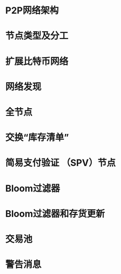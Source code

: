 # P2P网络架构
# 节点类型及分工
# 扩展比特币网络
# 网络发现
# 全节点
# 交换“库存清单”
# 简易支付验证 （SPV）节点
# Bloom过滤器
# Bloom过滤器和存货更新
# 交易池
# 警告消息